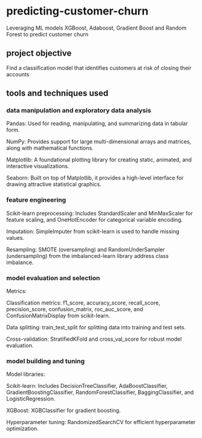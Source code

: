 # predicting-customer-churn
Leveraging ML models XGBoost, Adaboost, Gradient Boost and Random Forest to predict customer churn

## project objective
Find a classification model that identifies customers at risk of closing their accounts 

## tools and techniques used 

### data manipulation and exploratory data analysis 

Pandas: Used for reading, manipulating, and summarizing data in tabular form.

NumPy: Provides support for large multi-dimensional arrays and matrices, along with mathematical functions.

Matplotlib: A foundational plotting library for creating static, animated, and interactive visualizations.

Seaborn: Built on top of Matplotlib, it provides a high-level interface for drawing attractive statistical graphics.

### feature engineering 

Scikit-learn preprocessing: Includes StandardScaler and MinMaxScaler for feature scaling, and OneHotEncoder for categorical variable encoding.

Imputation: SimpleImputer from scikit-learn is used to handle missing values.

Resampling: SMOTE (oversampling) and RandomUnderSampler (undersampling) from the imbalanced-learn library address class imbalance.

### model evaluation and selection 

Metrics:

Classification metrics: f1_score, accuracy_score, recall_score, precision_score, confusion_matrix, roc_auc_score, and ConfusionMatrixDisplay from scikit-learn.

Data splitting: train_test_split for splitting data into training and test sets.

Cross-validation: StratifiedKFold and cross_val_score for robust model evaluation.

### model building and tuning 

Model libraries:

Scikit-learn: Includes DecisionTreeClassifier, AdaBoostClassifier, GradientBoostingClassifier, RandomForestClassifier, BaggingClassifier, and LogisticRegression.

XGBoost: XGBClassifier for gradient boosting.

Hyperparameter tuning: RandomizedSearchCV for efficient hyperparameter optimization.






